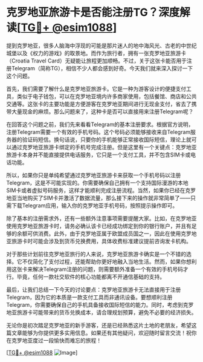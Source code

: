 # 克罗地亚旅游卡是否能注册TG？深度解读[[TG💪+ @esim1088](https://t.me/s/esim1088)]

提到克罗地亚，很多人脑海中浮现的可能是那片迷人的地中海风光、古老的中世纪城堡以及《权力的游戏》的取景地。而作为旅行者，拥有一张克罗地亚旅游卡（Croatia Travel Card）无疑能让旅程更加顺畅。不过，关于这张卡能否用于注册Telegram（简称TG），相信不少人都会感到好奇。今天我们就来深入探讨一下这个问题。

首先，我们需要了解什么是克罗地亚旅游卡。它是一种为游客设计的便捷支付工具，类似于电子钱包，可以在克罗地亚境内许多商家使用，包括餐馆、商店和公共交通等。这张卡的主要功能是方便游客在克罗地亚期间进行无现金支付，省去了携带大量现金的麻烦。那么问题来了，这种卡是否可以直接用来注册Telegram呢？

在回答这个问题之前，我们先来看看Telegram的基本注册要求。根据官方说明，注册Telegram需要一个有效的手机号码。这个号码必须能够接收来自Telegram服务器的验证码短信。换句话说，只要你的手机能够正常接收国际短信，理论上就可以通过克罗地亚旅游卡绑定的手机号完成注册。但是这里有一个关键点：克罗地亚旅游卡本身并不能直接提供电话服务，它只是一个支付工具，并不包含SIM卡或电话功能。

所以，如果你只是单纯希望通过克罗地亚旅游卡来获取一个手机号码以注册Telegram，这是不可能实现的。你需要确保自己拥有一个支持国际漫游的本地SIM卡或者虚拟号码服务，这样才能顺利完成注册流程。当然，如果你已经在克罗地亚当地购买了SIM卡并激活了数据流量，那么接下来的操作就非常简单了——只需下载Telegram应用，输入你的克罗地亚手机号码，按照提示操作即可。

除了基本的注册需求外，还有一些额外注意事项需要提醒大家。比如，在克罗地亚使用克罗地亚旅游卡时，请务必确认该卡已经成功绑定到你的银行账户，并且有足够的余额可供消费。此外，由于克罗地亚属于欧盟成员国之一，因此在使用克罗地亚旅游卡时可能会涉及到货币兑换费用，具体收费标准建议提前咨询发卡机构。

对于那些计划前往克罗地亚旅行的人来说，克罗地亚旅游卡确实是一个不错的选择。它不仅简化了支付过程，还能帮助你更好地融入当地生活。然而，如果你想利用这张卡来解决Telegram注册的问题，则需要额外准备一个有效的手机号码才行。毕竟，任何一款社交软件的核心功能都离不开通信基础的支持。

最后，让我们总结一下今天的讨论要点：克罗地亚旅游卡无法直接用于注册Telegram，因为它的本质是一款支付工具而非通讯设备。要想顺利注册Telegram，你需要确保自己的手机具备接收国际短信的能力。同时，考虑到克罗地亚旅游卡可能带来的货币兑换成本，请合理规划预算，避免不必要的经济损失。

无论你是初次踏足克罗地亚的新手游客，还是已经熟悉这片土地的老朋友，希望这篇文章能够为你提供更多实用信息。如果还有其他疑问，欢迎随时留言交流！祝你在克罗地亚度过一段愉快而难忘的旅程！

[[TG💪+ @esim1088](https://t.me/s/esim1088) ![Image](https://i.postimg.cc/4NQfJmqS/Snipaste-2025-05-13-00-14-12.png)]